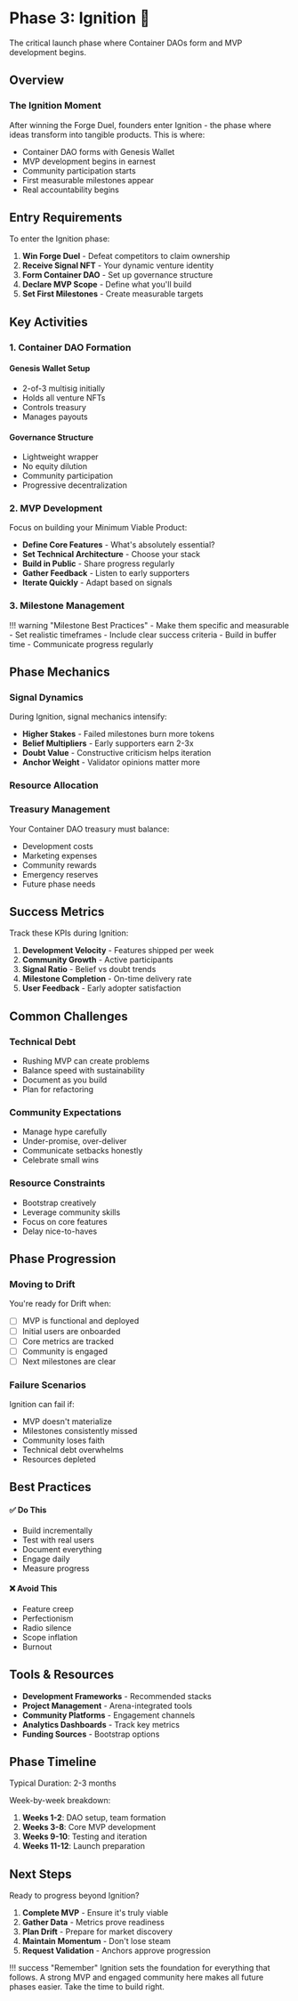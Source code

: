 # Phase 3: Ignition 🚀

The critical launch phase where Container DAOs form and MVP development begins.

## Overview

<div class="arena-card" markdown="1">
<h3>The Ignition Moment</h3>

After winning the Forge Duel, founders enter Ignition - the phase where ideas transform into tangible products. This is where:

- Container DAO forms with Genesis Wallet
- MVP development begins in earnest
- Community participation starts
- First measurable milestones appear
- Real accountability begins

</div>

## Entry Requirements

To enter the Ignition phase:

1. **Win Forge Duel** - Defeat competitors to claim ownership
2. **Receive Signal NFT** - Your dynamic venture identity
3. **Form Container DAO** - Set up governance structure
4. **Declare MVP Scope** - Define what you'll build
5. **Set First Milestones** - Create measurable targets

## Key Activities

### 1. Container DAO Formation

<div class="grid">
<div class="arena-card" markdown="1">
<h4>Genesis Wallet Setup</h4>

- 2-of-3 multisig initially
- Holds all venture NFTs
- Controls treasury
- Manages payouts

</div>

<div class="arena-card" markdown="1">
<h4>Governance Structure</h4>

- Lightweight wrapper
- No equity dilution
- Community participation
- Progressive decentralization

</div>
</div>

### 2. MVP Development

Focus on building your Minimum Viable Product:

- **Define Core Features** - What's absolutely essential?
- **Set Technical Architecture** - Choose your stack
- **Build in Public** - Share progress regularly
- **Gather Feedback** - Listen to early supporters
- **Iterate Quickly** - Adapt based on signals

### 3. Milestone Management

!!! warning "Milestone Best Practices"
    - Make them specific and measurable
    - Set realistic timeframes
    - Include clear success criteria
    - Build in buffer time
    - Communicate progress regularly

## Phase Mechanics

### Signal Dynamics

During Ignition, signal mechanics intensify:

- **Higher Stakes** - Failed milestones burn more tokens
- **Belief Multipliers** - Early supporters earn 2-3x
- **Doubt Value** - Constructive criticism helps iteration
- **Anchor Weight** - Validator opinions matter more

### Resource Allocation

<div class="arena-card" markdown="1">
<h3>Treasury Management</h3>

Your Container DAO treasury must balance:

- Development costs
- Marketing expenses
- Community rewards
- Emergency reserves
- Future phase needs

</div>

## Success Metrics

Track these KPIs during Ignition:

1. **Development Velocity** - Features shipped per week
2. **Community Growth** - Active participants
3. **Signal Ratio** - Belief vs doubt trends
4. **Milestone Completion** - On-time delivery rate
5. **User Feedback** - Early adopter satisfaction

## Common Challenges

### Technical Debt
- Rushing MVP can create problems
- Balance speed with sustainability
- Document as you build
- Plan for refactoring

### Community Expectations
- Manage hype carefully
- Under-promise, over-deliver
- Communicate setbacks honestly
- Celebrate small wins

### Resource Constraints
- Bootstrap creatively
- Leverage community skills
- Focus on core features
- Delay nice-to-haves

## Phase Progression

### Moving to Drift

You're ready for Drift when:

- [ ] MVP is functional and deployed
- [ ] Initial users are onboarded
- [ ] Core metrics are tracked
- [ ] Community is engaged
- [ ] Next milestones are clear

### Failure Scenarios

Ignition can fail if:

- MVP doesn't materialize
- Milestones consistently missed
- Community loses faith
- Technical debt overwhelms
- Resources depleted

## Best Practices

<div class="grid">
<div class="arena-card" markdown="1">
<h4>✅ Do This</h4>

- Build incrementally
- Test with real users
- Document everything
- Engage daily
- Measure progress

</div>

<div class="arena-card" markdown="1">
<h4>❌ Avoid This</h4>

- Feature creep
- Perfectionism
- Radio silence
- Scope inflation
- Burnout

</div>
</div>

## Tools & Resources

- **Development Frameworks** - Recommended stacks
- **Project Management** - Arena-integrated tools
- **Community Platforms** - Engagement channels
- **Analytics Dashboards** - Track key metrics
- **Funding Sources** - Bootstrap options

## Phase Timeline

<div class="phase-indicator phase-ignition">Typical Duration: 2-3 months</div>

Week-by-week breakdown:

1. **Weeks 1-2**: DAO setup, team formation
2. **Weeks 3-8**: Core MVP development
3. **Weeks 9-10**: Testing and iteration
4. **Weeks 11-12**: Launch preparation

## Next Steps

Ready to progress beyond Ignition?

1. **Complete MVP** - Ensure it's truly viable
2. **Gather Data** - Metrics prove readiness
3. **Plan Drift** - Prepare for market discovery
4. **Maintain Momentum** - Don't lose steam
5. **Request Validation** - Anchors approve progression

!!! success "Remember"
    Ignition sets the foundation for everything that follows. A strong MVP and engaged community here makes all future phases easier. Take the time to build right.